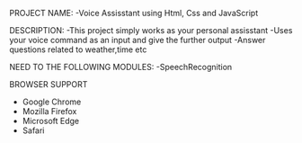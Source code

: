 PROJECT NAME:
  -Voice Assisstant using Html, Css and JavaScript


DESCRIPTION:
  -This project simply works as your personal assisstant 
  -Uses your voice command as an input and give the further output
  -Answer questions related to weather,time etc
  


NEED TO THE FOLLOWING MODULES:
  -SpeechRecognition

  
BROWSER SUPPORT
  - Google Chrome
  - Mozilla Firefox
  - Microsoft Edge
  - Safari



